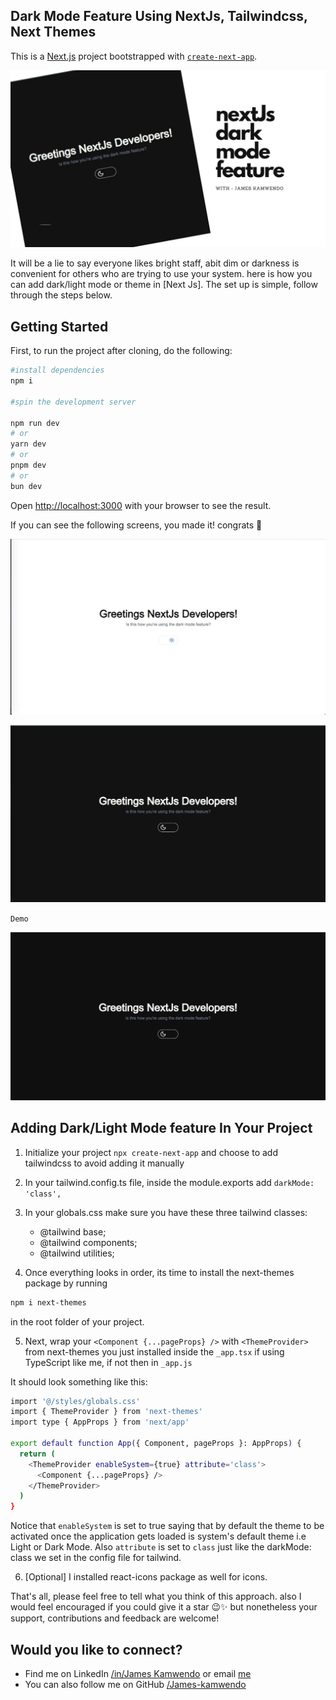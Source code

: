 ## Dark Mode Feature Using NextJs, Tailwindcss, Next Themes

This is a [Next.js](https://nextjs.org/) project bootstrapped with [`create-next-app`](https://github.com/vercel/next.js/tree/canary/packages/create-next-app).


![](https://github.com/James-kamwendo/dark-mode/blob/main/Dark%20mode%20feature%20.png)


It will be a lie to say everyone likes bright staff, abit dim or darkness is convenient for others who are trying to use your system. here is how you can add dark/light mode or theme in [Next Js]. The set up is simple, follow through the steps below.


## Getting Started

First, to run the project after cloning, do the following:

```bash
#install dependencies
npm i

#spin the development server

npm run dev
# or
yarn dev
# or
pnpm dev
# or
bun dev
```

Open [http://localhost:3000](http://localhost:3000) with your browser to see the result.

If you can see the following screens, you made it! congrats 🎉

![](https://github.com/James-kamwendo/dark-mode/blob/main/Screen%20Shot%202024-03-11%20at%205.27.44%20PM_1.png)

![Dark Mode Screen](https://github.com/James-kamwendo/dark-mode/blob/main/Screen%20Shot%202024-03-11%20at%205.27.16%20PM_1.png)

`Demo`

![](https://github.com/James-kamwendo/dark-mode/blob/main/DarkMode.gif)

## Adding Dark/Light Mode feature In Your Project


1. Initialize your project `npx create-next-app` and choose to add tailwindcss to avoid adding it manually
2. In your tailwind.config.ts file, inside the module.exports add `darkMode: 'class',`
3. In your globals.css make sure you have these three tailwind classes: 
    
   - @tailwind base;
   - @tailwind components;
   - @tailwind utilities;

4. Once everything looks in order, its time to install the next-themes package by running
```bash
npm i next-themes
```
 in the root folder of your project.
 
5. Next, wrap your `<Component {...pageProps} />` with `<ThemeProvider>` from next-themes you just installed inside the `_app.tsx` if using TypeScript like me, if not then in `_app.js`

It should look something like this:

```bash
import '@/styles/globals.css'
import { ThemeProvider } from 'next-themes'
import type { AppProps } from 'next/app'

export default function App({ Component, pageProps }: AppProps) {
  return (
    <ThemeProvider enableSystem={true} attribute='class'>
      <Component {...pageProps} />
    </ThemeProvider>
  )
}
```

Notice that `enableSystem` is set to true saying that by default the theme to be activated once the application gets loaded is system's default theme i.e Light or Dark Mode. Also `attribute` is set to `class` just like the darkMode: class we set in the config file for tailwind.

6. [Optional] I installed react-icons package as well for icons.

That's all, please feel free to tell what you think of this approach. also I would feel encouraged if you could give it a star 😉✨ but nonetheless your support, contributions and feedback are welcome!

## Would you like to connect?
- Find me on LinkedIn [/in/James Kamwendo](https://linkedin.com/james-kamwendo) or email [me](jameskamwendo226@gmail.com)
- You can also follow me on GitHub [/James-kamwendo](https://github.com/James-kamwendo)
